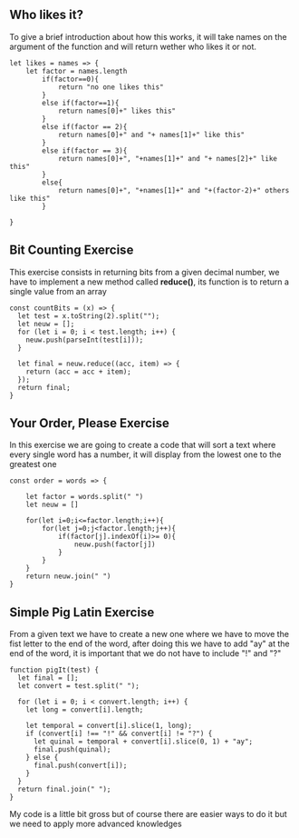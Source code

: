 ## Who likes it?

To give a brief introduction about how this works, it will take names on the argument of the function and will return wether who likes it or not.
```
let likes = names => {
    let factor = names.length
        if(factor==0){
            return "no one likes this"
        }
        else if(factor==1){
            return names[0]+" likes this"
        }
        else if(factor == 2){
            return names[0]+" and "+ names[1]+" like this"
        }
        else if(factor == 3){
            return names[0]+", "+names[1]+" and "+ names[2]+" like this"
        }
        else{
            return names[0]+", "+names[1]+" and "+(factor-2)+" others like this"
        }
    
}
```

## Bit Counting Exercise

This exercise consists in returning bits from a given decimal number, we have to implement a new method called **reduce()**, its function is to return a single value from an array
```
const countBits = (x) => {
  let test = x.toString(2).split("");
  let neuw = [];
  for (let i = 0; i < test.length; i++) {
    neuw.push(parseInt(test[i]));
  }

  let final = neuw.reduce((acc, item) => {
    return (acc = acc + item);
  });
  return final;
}
```

## Your Order, Please Exercise

In this exercise we are going to create a code that will sort a text where every single word has a number, it will display from the lowest one to the greatest one
```
const order = words => {

    let factor = words.split(" ")
    let neuw = []

    for(let i=0;i<=factor.length;i++){
        for(let j=0;j<factor.length;j++){
            if(factor[j].indexOf(i)>= 0){
                neuw.push(factor[j])
            }
        }
    }
    return neuw.join(" ")
}   
```

## Simple Pig Latin Exercise

From a given text we have to create a new one where we have to move the fist letter to the end of the word, after doing this we have to add "ay" at the end of the word, it is important that we do not have to include "!" and "?"
```
function pigIt(test) {
  let final = [];
  let convert = test.split(" ");

  for (let i = 0; i < convert.length; i++) {
    let long = convert[i].length;

    let temporal = convert[i].slice(1, long);
    if (convert[i] !== "!" && convert[i] != "?") {
      let quinal = temporal + convert[i].slice(0, 1) + "ay";
      final.push(quinal);
    } else {
      final.push(convert[i]);
    }
  }
  return final.join(" ");
}
  ```
My code is a little bit gross but of course there are easier ways to do it but we need to apply more advanced knowledges
